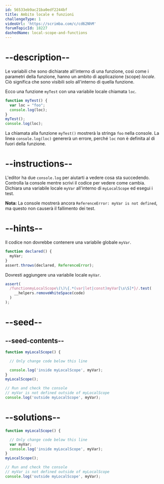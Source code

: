 ```yaml
---
id: 56533eb9ac21ba0edf2244bf
title: Ambito locale e funzioni
challengeType: 1
videoUrl: 'https://scrimba.com/c/cd62NhM'
forumTopicId: 18227
dashedName: local-scope-and-functions
---
```


# --description--

Le variabili che sono dichiarate all'interno di una funzione, così come i parametri della funzione, hanno un ambito di applicazione (scope) <dfn>locale</dfn>. Ciò significa che sono visibili solo all'interno di quella funzione.

Ecco una funzione `myTest` con una variabile locale chiamata `loc`.

```js
function myTest() {
  var loc = "foo";
  console.log(loc);
}
myTest();
console.log(loc);
```

La chiamata alla funzione `myTest()` mostrerà la stringa `foo` nella console. La linea `console.log(loc)` genererà un errore, perché `loc` non è definita al di fuori della funzione.

# --instructions--

L'editor ha due `console.log` per aiutarti a vedere cosa sta succedendo. Controlla la console mentre scrivi il codice per vedere come cambia. Dichiara una variabile locale `myVar` all'interno di `myLocalScope` ed esegui i test.

**Nota:** La console mostrerà ancora `ReferenceError: myVar is not defined`, ma questo non causerà il fallimento dei test.

# --hints--

Il codice non dovrebbe contenere una variabile globale `myVar`.

```js
function declared() {
  myVar;
}
assert.throws(declared, ReferenceError);
```

Dovresti aggiungere una variabile locale `myVar`.

```js
assert(
  /functionmyLocalScope\(\)\{.*(var|let|const)myVar[\s\S]*}/.test(
    __helpers.removeWhiteSpace(code)
  )
);
```

# --seed--

## --seed-contents--

```js
function myLocalScope() {

  // Only change code below this line

  console.log('inside myLocalScope', myVar);
}
myLocalScope();

// Run and check the console
// myVar is not defined outside of myLocalScope
console.log('outside myLocalScope', myVar);
```

# --solutions--

```js
function myLocalScope() {

  // Only change code below this line
  var myVar;
  console.log('inside myLocalScope', myVar);
}
myLocalScope();

// Run and check the console
// myVar is not defined outside of myLocalScope
console.log('outside myLocalScope', myVar);
```
